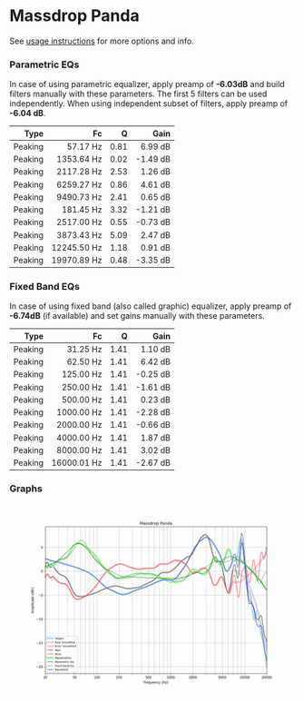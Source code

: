 # Massdrop Panda
See [usage instructions](https://github.com/jaakkopasanen/AutoEq#usage) for more options and info.

### Parametric EQs
In case of using parametric equalizer, apply preamp of **-6.03dB** and build filters manually
with these parameters. The first 5 filters can be used independently.
When using independent subset of filters, apply preamp of **-6.04 dB**.

| Type    | Fc          |    Q | Gain     |
|--------:|------------:|-----:|---------:|
| Peaking | 57.17 Hz    | 0.81 | 6.99 dB  |
| Peaking | 1353.64 Hz  | 0.02 | -1.49 dB |
| Peaking | 2117.28 Hz  | 2.53 | 1.26 dB  |
| Peaking | 6259.27 Hz  | 0.86 | 4.61 dB  |
| Peaking | 9490.73 Hz  | 2.41 | 0.65 dB  |
| Peaking | 181.45 Hz   | 3.32 | -1.21 dB |
| Peaking | 2517.00 Hz  | 0.55 | -0.73 dB |
| Peaking | 3873.43 Hz  | 5.09 | 2.47 dB  |
| Peaking | 12245.50 Hz | 1.18 | 0.91 dB  |
| Peaking | 19970.89 Hz | 0.48 | -3.35 dB |

### Fixed Band EQs
In case of using fixed band (also called graphic) equalizer, apply preamp of **-6.74dB**
(if available) and set gains manually with these parameters.

| Type    | Fc          |    Q | Gain     |
|--------:|------------:|-----:|---------:|
| Peaking | 31.25 Hz    | 1.41 | 1.10 dB  |
| Peaking | 62.50 Hz    | 1.41 | 6.42 dB  |
| Peaking | 125.00 Hz   | 1.41 | -0.25 dB |
| Peaking | 250.00 Hz   | 1.41 | -1.61 dB |
| Peaking | 500.00 Hz   | 1.41 | 0.23 dB  |
| Peaking | 1000.00 Hz  | 1.41 | -2.28 dB |
| Peaking | 2000.00 Hz  | 1.41 | -0.66 dB |
| Peaking | 4000.00 Hz  | 1.41 | 1.87 dB  |
| Peaking | 8000.00 Hz  | 1.41 | 3.02 dB  |
| Peaking | 16000.01 Hz | 1.41 | -2.67 dB |

### Graphs
![](./Massdrop%20Panda.png)